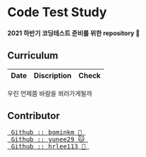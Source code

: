 # Code Test Study  
#### 2021 하반기 코딩테스트 준비를 위한 repository &#128194; 
  
## Curriculum 
Date | Discription | Check
:-: | :-: | :-:
  
우린 언제쯤 바람을 쐬러가게될까
  
## Contributor  
<pre>
<a href="https://github.com/bominkm"> Github :: bominkm &#128059; </a>  
<a href="https://github.com/yunee29"> Github :: yunee29 &#128049; </a>  
<a href="https://github.com/hrlee113"> Github :: hrlee113 &#128036; </a>
</pre>
